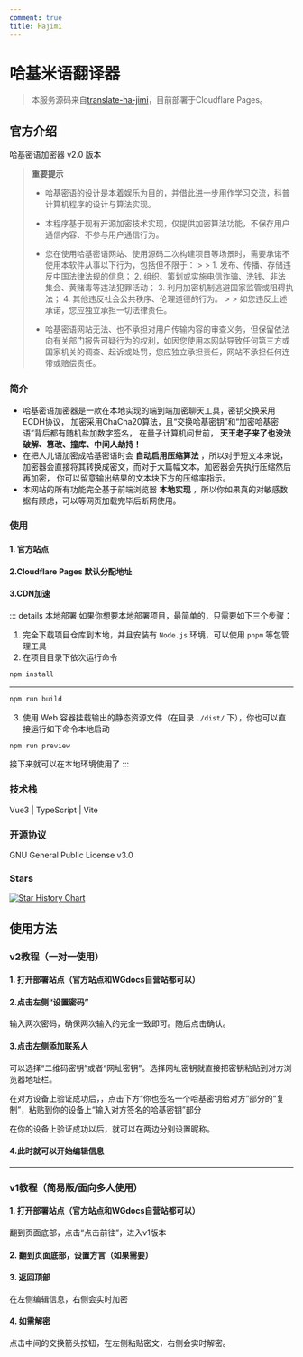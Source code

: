 ```yaml
---
comment: true
title: Hajimi
---
```


# 哈基米语翻译器
> 本服务源码来自[translate-ha-jimi](https://github.com/wifi504/translate-ha-jimi?tab=readme-ov-file)，目前部署于Cloudflare Pages。

## 官方介绍

哈基密语加密器 v2.0 版本

> **重要提示**
>
> - 哈基密语的设计是本着娱乐为目的，并借此进一步用作学习交流，科普计算机程序的设计与算法实现。
>
> - 本程序基于现有开源加密技术实现，仅提供加密算法功能，不保存用户通信内容、不参与用户通信行为。
>
> - 您在使用哈基密语网站、使用源码二次构建项目等场景时，需要承诺不使用本软件从事以下行为，包括但不限于：
    >
    >   1. 发布、传播、存储违反中国法律法规的信息；
>   2. 组织、策划或实施电信诈骗、洗钱、非法集会、黄赌毒等违法犯罪活动；
>   3. 利用加密机制逃避国家监管或阻碍执法；
>   4. 其他违反社会公共秩序、伦理道德的行为。
    >
    >   如您违反上述承诺，您应独立承担一切法律责任。
>
> - 哈基密语网站无法、也不承担对用户传输内容的审查义务，但保留依法向有关部门报告可疑行为的权利，如因您使用本网站导致任何第三方或国家机关的调查、起诉或处罚，您应独立承担责任，网站不承担任何连带或赔偿责任。

### 简介

- 哈基密语加密器是一款在本地实现的端到端加密聊天工具，密钥交换采用ECDH协议， 加密采用ChaCha20算法，且“交换哈基密钥”和“加密哈基密语”背后都有随机盐加数字签名， 在量子计算机问世前， **天王老子来了也没法破解、篡改、撞库、中间人劫持！**
- 在把人儿语加密成哈基密语时会 **自动启用压缩算法** ，所以对于短文本来说， 加密器会直接将其转换成密文，而对于大篇幅文本，加密器会先执行压缩然后再加密， 你可以留意输出结果的文本块下方的压缩率指示。
- 本网站的所有功能完全基于前端浏览器 **本地实现** ，所以你如果真的对敏感数据有顾虑，可以等网页加载完毕后断网使用。

### 使用
#### 1. 官方站点
<LinkCard
title="lhlnb.top/hajimi/"
bg-image="https://lhlnb.top/hajimi/assets/hjm-BR67OiOX.png"
link="lhlnb.top/hajimi/"
/>


#### 2.Cloudflare Pages 默认分配地址

<LinkCard
title="wgdocs-hajimi.pages.dev"
bg-image="https://cf-assets.www.cloudflare.com/slt3lc6tev37/1wf4qdGsPqa2UUSEoa4Yyg/3250a65f210bbb7062ab4dd9a9bdf213/logo-cloudflare-dark.svg"
link="wgdocs-hajimi.pages.dev"
/>

#### 3.CDN加速

<LinkCard
title="hajimi.wgdocs.ddns-ip.net"
bg-image="https://cf-assets.www.cloudflare.com/slt3lc6tev37/1wf4qdGsPqa2UUSEoa4Yyg/3250a65f210bbb7062ab4dd9a9bdf213/logo-cloudflare-dark.svg"
link="hajimi.wgdocs.ddns-ip.net"
/>

::: details 本地部署
如果你想要本地部署项目，最简单的，只需要如下三个步骤：
1. 完全下载项目仓库到本地，并且安装有 `Node.js` 环境，可以使用 `pnpm` 等包管理工具
2. 在项目目录下依次运行命令
```bash
npm install
```

---

```bash
npm run build
```
3. 使用 Web 容器挂载输出的静态资源文件（在目录 `./dist/` 下），你也可以直接运行如下命令本地启动
```bash
npm run preview
```
接下来就可以在本地环境使用了
:::

### 技术栈

Vue3 | TypeScript | Vite

### 开源协议

GNU General Public License v3.0

### Stars

[![Star History Chart](https://api.star-history.com/svg?repos=wifi504/translate-ha-jimi&type=Date)](https://www.star-history.com/#wifi504/translate-ha-jimi&Date)

## 使用方法

### v2教程（一对一使用）

#### 1. 打开部署站点（官方站点和WGdocs自营站都可以）

#### 2.点击左侧“设置密码”
输入两次密码，确保两次输入的完全一致即可。随后点击确认。

#### 3.点击左侧添加联系人
可以选择“二维码密钥”或者“网址密钥”。选择网址密钥就直接把密钥粘贴到对方浏览器地址栏。

在对方设备上验证成功后，，点击下方“你也签名一个哈基密钥给对方”部分的“复制”，粘贴到你的设备上“输入对方签名的哈基密钥”部分

在你的设备上验证成功以后，就可以在两边分别设置昵称。
#### 4.此时就可以开始编辑信息

---

### v1教程（简易版/面向多人使用）

#### 1. 打开部署站点（官方站点和WGdocs自营站都可以）
翻到页面底部，点击“点击前往”，进入v1版本

#### 2. 翻到页面底部，设置方言（如果需要）

#### 3. 返回顶部
在左侧编辑信息，右侧会实时加密

#### 4. 如需解密
点击中间的交换箭头按钮，在左侧粘贴密文，右侧会实时解密。
